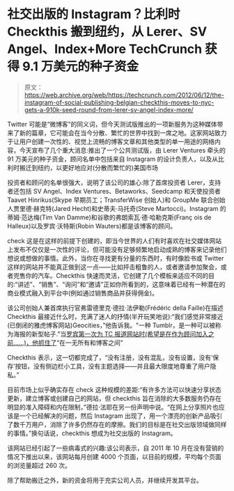 # 社交出版的 Instagram？比利时 Checkthis 搬到纽约，从 Lerer、SV Angel、Index+More TechCrunch 获得 9.1 万美元的种子资金

> 原文：<https://web.archive.org/web/https://techcrunch.com/2012/06/12/the-instagram-of-social-publishing-belgian-checkthis-moves-to-nyc-gets-a-910k-seed-round-from-lerer-sv-angel-index-more/>

Twitter 可能是“微博客”的同义词，但今天测试版推出的一项新服务为这种媒体带来了新的篇章，它可能会在当今分散、繁忙的世界中找到一席之地。这家网站致力于让用户创建一次性的、视觉上流畅的博客文章和其他类型的单一用途的网络内容，今天宣布了几个重大消息:推出了一个公共测试版，由 Lerer Ventures 牵头的 91 万美元的种子资金，顾问名单中包括来自 Instagram 的设计负责人，以及从比利时搬迁到纽约，以更好地应对(分散而繁忙的)美国市场

投资者和顾问的名单很强大，说明了该公司的雄心:除了首席投资者 Lerer，支持者还包括 SV Angel、Index Ventures、Betaworks、Seedcamp 和天使投资者 Taavet Hinrikus(Skype 早期员工；TransferWise 创始人)和 GroupMe 联合创始人贾里德·赫克特(Jared Hecht)和史蒂夫·马托奇(Steve Martocci)。Instagram 的蒂姆·范达梅(Tim Van Damme)和谷歌的弗朗索瓦·德·哈勒克斯(Franç ois de Halleux)以及罗宾·沃特斯(Robin Wauters)都是该博客的顾问。

check 这是在这样的前提下创建的，即当今世界的人们有时喜欢在社交媒体网站上发布不仅仅是一次性的评论，但可能没有足够频繁地启动成熟的博客来记录他们想说或想做的事情。此外，当你在寻找更有分量的东西时，有时像脸书或 Twitter 这样的网站并不能真正做到这一点——比如抨击粗鲁的人，或者邀请参加聚会，或者兜售你的汽车。Checkthis 快速而灵活，它创建了几个模板来适应不同的目的:“讲述”、“销售”、“询问”和“邀请”正如你所看到的，这意味着已经有一种潜在的商业模式融入到平台中(例如通过销售商品并获得佣金)。

该公司创始人兼首席执行官弗雷德里克·德拉·法伊勒(Frédéric della Faille)在描述 Checkthis 最接近什么时，充满了迷人的抒情(半开玩笑地说):“我们感觉非常接近(已倒闭的雅虎博客网站)Geocities，”他告诉我。"一种 Tumblr，是一种可以被称为海报的新型帖子."当[罗宾第一次为 TC 报道网站时(希望是在作为顾问加入之前……)，他抓住了](https://web.archive.org/web/20221005154641/https://beta.techcrunch.com/2012/01/24/between-nothing-and-a-blog-check-out-checkthis-a-cool-new-micro-publishing-tool/)“在一无所有和博客之间”

Checkthis 表示，这一切都完成了，“没有注册，没有混乱，没有设置，没有‘保存’按钮，没有侧边栏小工具，没有主题选择——并且最大限度地尊重了用户隐私。”

目前市场上似乎确实存在 check 这种规模的差距:“有许多方法可以快速分享状态更新，建立博客或创建自己的网站，但 checkthis 旨在消除的大多数服务仍存在明显的准入障碍和内在限制，”德拉·法耶在另一份声明中说。“在网上分享照片也应该是一个已经解决的问题，然后 Instagram 出现了，用一个漂亮的创新产品吸引了数千万用户，消除了许多仍然存在的摩擦。我们的目标是在社交出版领域做同样的事情。”换句话说，checkthis 想成为社交出版的 Instagram。

该网站已经引起了一些病毒式的兴趣:该公司表示，自 2011 年 10 月在没有营销的情况下推出以来，该网站每月创建 4000 个页面，以目前的规模，平均每个页面的浏览量超过 260 次。

除了帮助搬迁之外，新的资金将用于充实公司人员，并继续开发其平台。